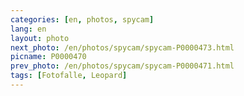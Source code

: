 ```yaml
---
categories: [en, photos, spycam]
lang: en
layout: photo
next_photo: /en/photos/spycam/spycam-P0000473.html
picname: P0000470
prev_photo: /en/photos/spycam/spycam-P0000471.html
tags: [Fotofalle, Leopard]
---
```

